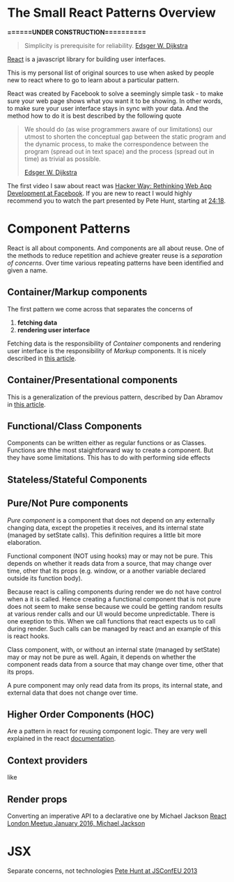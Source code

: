 # The Small React Patterns Overview

**======UNDER CONSTRUCTION==========**

> Simplicity is prerequisite for reliability. [Edsger W. Dijkstra](https://en.wikiquote.org/wiki/Edsger_W._Dijkstra)

[React](https://reactjs.org/) is a javascript library for building user interfaces. 

This is my personal list of original sources to use when asked by people new to react where to go to learn about a particular pattern.

React was created by Facebook to solve a seemingly simple task - to make sure your web page shows what you want it to be showing. In other words, to make sure your user interface stays in sync with your data. And the method how to do it is best described by the following quote

> We should do (as wise programmers aware of our limitations) our utmost to shorten the conceptual gap 
> between the static program and the dynamic process, to make the correspondence between 
> the program (spread out in text space) and the process (spread out in time) as trivial as possible.
> 
> [Edsger W. Dijkstra](https://en.wikiquote.org/wiki/Edsger_W._Dijkstra)



The first video I saw about react was [Hacker Way: Rethinking Web App Development at Facebook](https://youtu.be/nYkdrAPrdcw). If you are new to react I would highly recommend you to watch the part presented by Pete Hunt, starting at [24:18](https://youtu.be/nYkdrAPrdcw?t=1458).

# Component Patterns

React is all about components. And components are all about reuse. One of the methods to reduce repetition and achieve greater reuse is a _separation of concerns_. Over time various repeating patterns have been identified and given a name.

## Container/Markup components

The first pattern we come across that separates the concerns of
1. **fetching data**
2. **rendering user interface**

Fetching data is the responsibility of *Container* components and rendering user interface is the responsibility of *Markup* components. It is nicely described in [this article](https://link.medium.com/fwP1izSYGT).

## Container/Presentational components

This is a generalization of the previous pattern, described by Dan Abramov in [this article](https://link.medium.com/PHW833Q6GT).

## Functional/Class Components

Components can be written either as regular functions or as Classes. Functions are thhe most staightforward way to create a component. But they have some limitations. This has to do with performing side effects

## Stateless/Stateful Components

## Pure/Not Pure components

*Pure component* is a component that does not depend on any externally changing data, except the propeties it receives, and its internal state (managed by setState calls). This definition requires a little bit more elaboration.

Functional component (NOT using hooks) may or may not be pure. This depends on whether it reads data from a source, that may change over time, other that its props (e.g. window, or a another variable declared outside its function body). 

Because react is calling components during render we do not have control when a it is called. Hence creating a functional component that is not pure does not seem to make sense because we could be getting random results at various render calls and our UI would become unpredictable. There is one exeption to this. When we call functions that react expects us to call during render. Such calls can be managed by react and an example of this is react hooks.

Class component, with, or without an internal state (managed by setState) may or may not be pure as well. Again, it depends on whether the component reads data from a source that may change over time, other that its props.

A pure component may only read data from its props, its internal state, and external data that does not change over time.

## Higher Order Components (HOC)

Are a pattern in react for reusing component logic. They are very well explained in the react [documentation](https://reactjs.org/docs/higher-order-components.html).

## Context providers

like <AppoloProvider></ApolloProvider>

## Render props

Converting an imperative API to a declarative one by Michael Jackson [React London Meetup January 2016, Michael Jackson](https://youtu.be/dn5gxx-e8cE) 

# JSX

Separate concerns, not technologies [Pete Hunt at JSConfEU 2013](https://youtu.be/x7cQ3mrcKaY?t=605)
